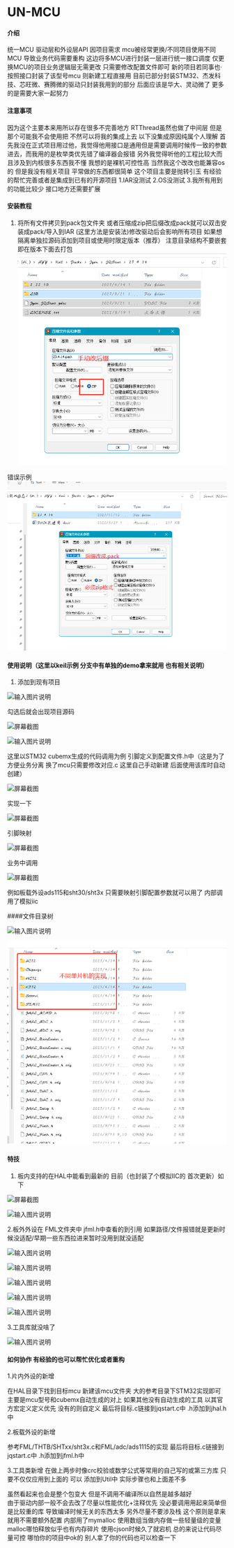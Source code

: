 # UN-MCU

#### 介绍
统一MCU  驱动层和外设层API   因项目需求 mcu被经常更换/不同项目使用不同MCU 导致业务代码需要重构    这边将多MCU进行封装一层进行统一接口调度  仅更换MCU的项目业务逻辑层无需更改  只需要修改配置文件即可 新的项目若同事也·按照接口封装了该型号mcu 则新建工程直接用
目前已部分封装STM32、杰发科技、芯旺微、赛腾微的驱动只封装我用到的部分  后面应该是华大、灵动微了 更多的是需要大家一起努力    
#### 注意事项  
因为这个主要本来用所以存在很多不完善地方
RTThread虽然也做了中间层 但是那个可能我不会使用把 不然可以将我的集成上去  以下没集成原因纯属个人理解
首先我没在正式项目用过他，我觉得他用接口是通用但是需要调用时候传一致的参数进去，而我用的是枚举类优先错了编译器会报错
另外我觉得听他的工程比较大而且涉及到内核很多东西我不懂  我想的是裸机可控性高  当然我这个改改也能兼容os的 但是我没有相关项目 平常做的东西都很简单
这个项目主要是抛转引玉 有经验的帮忙完善或者是集成到已有的开源项目
 1.IAR没测试
 2.OS没测试
 3.我所有用到的功能比较少 接口地方还需要扩展

#### 安装教程

1.  将所有文件拷贝到pack包文件夹 或者压缩成zip把后缀改成pack就可以双击安装成pack/导入到IAR 
(这里方法是安装法)修改驱动后会影响所有项目 如果想隔离单独拉源码添加到项目或使用时限定版本（推荐）
 注意目录结构不要嵌套即在版本下面去打包
![输入图片说明](image112.png)

错误示例
![输入图片说明](image111.png)

#### 使用说明（这里以keil示例 分支中有单独的demo拿来就用 也有相关说明）

1. 添加到现有项目

![输入图片说明](https://foruda.gitee.com/images/1700012864348942998/58e1376e_1270025.png "屏幕截图")

勾选后就会出现项目源码

![](https://foruda.gitee.com/images/1700012886151206977/6595fce0_1270025.png "屏幕截图")

![输入图片说明](https://foruda.gitee.com/images/1700012929447285876/ea5a85e8_1270025.png "屏幕截图")

这里以STM32 cubemx生成的代码调用为例
引脚定义到配置文件.h中（这是为了方便业务分离 换了mcu只需要修改对应.c   这里自己手动新建  后面使用该库时自动创建）

![](https://foruda.gitee.com/images/1700013117247994108/7d4bb97c_1270025.png "屏幕截图")

实现一下

![](https://foruda.gitee.com/images/1700013148179154502/1bb4cffc_1270025.png "屏幕截图")

引脚映射

![](https://foruda.gitee.com/images/1700013221648502180/75dd3cdf_1270025.png "屏幕截图")

业务中调用

![](https://foruda.gitee.com/images/1700013247293314391/dffeb2bc_1270025.png "屏幕截图")

 例如板载外设ads115和sht30/sht3x 只需要映射引脚配置参数就可以用了  内部调用了模拟iic

 
####文件目录树

![输入图片说明](https://foruda.gitee.com/images/1700013503692340805/702bf58d_1270025.png "屏幕截图")

 ![输入图片说明](image.png)


#### 特技

1.   板内支持的在HAL中能看到最新的   目前（也封装了个模拟IIC的 首次更新）如下

![](https://foruda.gitee.com/images/1700013633551600493/a6724bef_1270025.png "屏幕截图")

![输入图片说明](https://foruda.gitee.com/images/1700013975033018191/7b447703_1270025.png "屏幕截图")

2.板外外设在 FML文件夹中 jfml.h中查看的到引用  如果路径/文件报错就是更新时候没适配/早期一些东西拉进来暂时没用到就没适配

![输入图片说明](https://foruda.gitee.com/images/1700013805873784332/beb4190a_1270025.png "屏幕截图")

 ![输入图片说明](https://foruda.gitee.com/images/1700013868020190623/3ed33c9b_1270025.png "屏幕截图")

![输入图片说明](https://foruda.gitee.com/images/1700013880084111003/1e9ebab8_1270025.png "屏幕截图")

![输入图片说明](https://foruda.gitee.com/images/1700013889200625095/b40b2688_1270025.png "屏幕截图")

![输入图片说明](https://foruda.gitee.com/images/1700013900110320478/52fd405d_1270025.png "屏幕截图")

3.工具库就没啥了

![输入图片说明](https://foruda.gitee.com/images/1700014019309150109/99cb0bdc_1270025.png "屏幕截图")

#### 如何协作  有经验的也可以帮忙优化或者重构 
1.片内外设的新增

在HAL目录下找到目标mcu  新建该mcu文件夹 大的参考目录下STM32实现即可  主要是mcu型号和cubemx自动生成的对上  如果其他没有自动生成的工具  以其官方宏定义定义优先  没有的则自定义 最后将目标.c链接到jqstart.c中   .h添加到jhal.h中

2.板载外设的新增

参考FML/THTB/SHTxx/sht3x.c和FML/adc/ads1115的实现 
最后将目标.c链接到jqstart.c中   .h添加到jfml.h中

3.工具类新增
在做上两步时像crc校验或数学公式等常用的自己写的或第三方库 只要不仅仅应用到上面的
可以 添加到Util中  实际步骤也和上面差不多

虽然看起来也会是整个包变大 但是不调用不编译所以自然是越多越好  
由于驱动内部一般不会去改了尽量以性能优化+注释优先 没必要调用用起来简单但是比较重的库   导致编译时候无关的东西太多 
另外尽量不要涉及栈 这个原则是拿来就用不需要额外配置 内部用了mymalloc 使用数组当做内存做一些轻量级的变量
malloc哪怕释放似乎也有内存碎片  使用cjson时候久了就宕机  总的来说让代码尽量可控 哪怕你的项目中ok的 别人拿了你的代码也可以检查一下


 
